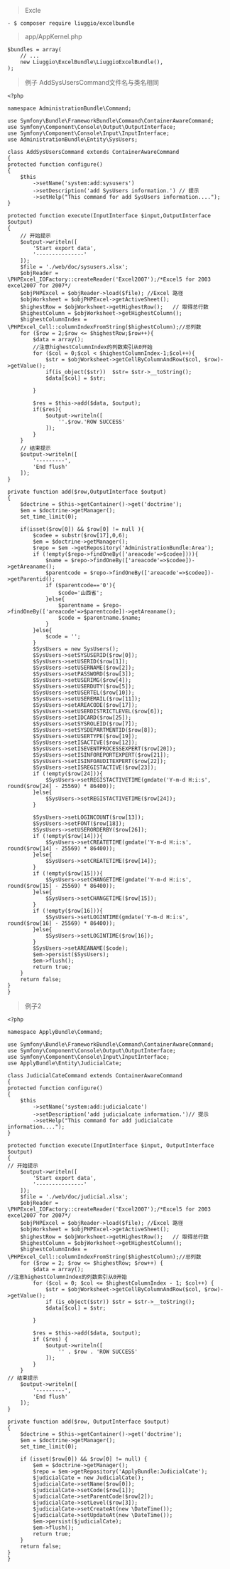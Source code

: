 > Excle

	- $ composer require liuggio/excelbundle
> app/AppKernel.php

   	$bundles = array(
        // ...
        new Liuggio\ExcelBundle\LiuggioExcelBundle(),
    );


 
> 例子 AddSysUsersCommand文件名与类名相同
	
	<?php

	namespace AdministrationBundle\Command;

	use Symfony\Bundle\FrameworkBundle\Command\ContainerAwareCommand;
	use Symfony\Component\Console\Output\OutputInterface;
	use Symfony\Component\Console\Input\InputInterface;
	use AdministrationBundle\Entity\SysUsers;

	class AddSysUsersCommand extends ContainerAwareCommand
	{
    protected function configure()
    {
        $this
            ->setName('system:add:sysusers')
            ->setDescription('add SysUsers information.') // 提示
            ->setHelp("This command for add SysUsers information....");
    }

    protected function execute(InputInterface $input,OutputInterface $output)
    {
        // 开始提示
        $output->writeln([
            'Start export data',
            '---------------'
        ]);
        $file = './web/doc/sysusers.xlsx';
        $objReader = \PHPExcel_IOFactory::createReader('Excel2007');/*Excel5 for 2003 excel2007 for 2007*/
        $objPHPExcel = $objReader->load($file); //Excel 路径
        $objWorksheet = $objPHPExcel->getActiveSheet();
        $highestRow = $objWorksheet->getHighestRow();   // 取得总行数
        $highestColumn = $objWorksheet->getHighestColumn();
        $highestColumnIndex = \PHPExcel_Cell::columnIndexFromString($highestColumn);//总列数
        for ($row = 2;$row <= $highestRow;$row++){
            $data = array();
            //注意highestColumnIndex的列数索引从0开始
            for ($col = 0;$col < $highestColumnIndex-1;$col++){
                $str = $objWorksheet->getCellByColumnAndRow($col, $row)->getValue();
                if(is_object($str))  $str= $str->__toString();
                $data[$col] = $str;

            }

            $res = $this->add($data, $output);
            if($res){
                $output->writeln([
                    ''.$row.'ROW SUCCESS'
                ]);
            }
        }
        // 结束提示
        $output->writeln([
            '---------',
            'End flush'
        ]);
    }

    private function add($row,OutputInterface $output)
    {
        $doctrine = $this->getContainer()->get('doctrine');
        $em = $doctrine->getManager();
        set_time_limit(0);

        if(isset($row[0]) && $row[0] != null ){
            $codee = substr($row[17],0,6);
            $em = $doctrine->getManager();
            $repo = $em ->getRepository('AdministrationBundle:Area');
            if (!empty($repo->findOneBy(['areacode'=>$codee]))){
                $name = $repo->findOneBy(['areacode'=>$codee])->getAreaname();
                $parentcode = $repo->findOneBy(['areacode'=>$codee])->getParentid();
                if ($parentcode=='0'){
                    $code='山西省';
                }else{
                    $parentname = $repo->findOneBy(['areacode'=>$parentcode])->getAreaname();
                    $code = $parentname.$name;
                }
            }else{
                $code = '';
            }
            $SysUsers = new SysUsers();
            $SysUsers->setSYSUSERID($row[0]);
            $SysUsers->setUSERID($row[1]);
            $SysUsers->setUSERNAME($row[2]);
            $SysUsers->setPASSWORD($row[3]);
            $SysUsers->setUSERIMG($row[4]);
            $SysUsers->setUSERDUTY($row[5]);
            $SysUsers->setUSERTEL($row[10]);
            $SysUsers->setUSEREMAIL($row[11]);
            $SysUsers->setAREACODE($row[17]);
            $SysUsers->setUSERDISTRICTLEVEL($row[6]);
            $SysUsers->setIDCARD($row[25]);
            $SysUsers->setSYSROLEID($row[7]);
            $SysUsers->setSYSDEPARTMENTID($row[8]);
            $SysUsers->setUSERTYPE($row[19]);
            $SysUsers->setISACTIVE($row[12]);
            $SysUsers->setISEVENTPROCESSEXPERT($row[20]);
            $SysUsers->setISINFOREPORTEXPERT($row[21]);
            $SysUsers->setISINFOAUDITEXPERT($row[22]);
            $SysUsers->setISREGISTACTIVE($row[23]);
            if (!empty($row[24])){
                $SysUsers->setREGISTACTIVETIME(gmdate('Y-m-d H:i:s', round($row[24] - 25569) * 86400));
            }else{
                $SysUsers->setREGISTACTIVETIME($row[24]);
            }

            $SysUsers->setLOGINCOUNT($row[13]);
            $SysUsers->setFONT($row[18]);
            $SysUsers->setUSERORDERBY($row[26]);
            if (!empty($row[14])){
                $SysUsers->setCREATETIME(gmdate('Y-m-d H:i:s', round($row[14] - 25569) * 86400));
            }else{
                $SysUsers->setCREATETIME($row[14]);
            }
            if (!empty($row[15])){
                $SysUsers->setCHANGETIME(gmdate('Y-m-d H:i:s', round($row[15] - 25569) * 86400));
            }else{
                $SysUsers->setCHANGETIME($row[15]);
            }
            if (!empty($row[16])){
                $SysUsers->setLOGINTIME(gmdate('Y-m-d H:i:s', round($row[16] - 25569) * 86400));
            }else{
                $SysUsers->setLOGINTIME($row[16]);
            }
            $SysUsers->setAREANAME($code);
            $em->persist($SysUsers);
            $em->flush();
            return true;
        }
        return false;
    }
	}

> 例子2

	<?php

	namespace ApplyBundle\Command;
	
	use Symfony\Bundle\FrameworkBundle\Command\ContainerAwareCommand;
	use Symfony\Component\Console\Output\OutputInterface;
	use Symfony\Component\Console\Input\InputInterface;
	use ApplyBundle\Entity\JudicialCate;
	
	class JudicialCateCommand extends ContainerAwareCommand
	{
    protected function configure()
    {
        $this
            ->setName('system:add:judicialcate')
            ->setDescription('add judicialcate information.')// 提示
            ->setHelp("This command for add judicialcate information....");
    }

    protected function execute(InputInterface $input, OutputInterface $output)
    {
	// 开始提示
        $output->writeln([
            'Start export data',
            '---------------'
        ]);
        $file = './web/doc/judicial.xlsx';
        $objReader = \PHPExcel_IOFactory::createReader('Excel2007');/*Excel5 for 2003 excel2007 for 2007*/
        $objPHPExcel = $objReader->load($file); //Excel 路径
        $objWorksheet = $objPHPExcel->getActiveSheet();
        $highestRow = $objWorksheet->getHighestRow();   // 取得总行数
        $highestColumn = $objWorksheet->getHighestColumn();
        $highestColumnIndex = \PHPExcel_Cell::columnIndexFromString($highestColumn);//总列数
        for ($row = 2; $row <= $highestRow; $row++) {
            $data = array();
	//注意highestColumnIndex的列数索引从0开始
            for ($col = 0; $col <= $highestColumnIndex - 1; $col++) {
                $str = $objWorksheet->getCellByColumnAndRow($col, $row)->getValue();
                if (is_object($str)) $str = $str->__toString();
                $data[$col] = $str;

            }

            $res = $this->add($data, $output);
            if ($res) {
                $output->writeln([
                    '' . $row . 'ROW SUCCESS'
                ]);
            }
        }
	// 结束提示
        $output->writeln([
            '---------',
            'End flush'
        ]);
    }

    private function add($row, OutputInterface $output)
    {
        $doctrine = $this->getContainer()->get('doctrine');
        $em = $doctrine->getManager();
        set_time_limit(0);

        if (isset($row[0]) && $row[0] != null) {
            $em = $doctrine->getManager();
            $repo = $em->getRepository('ApplyBundle:JudicialCate');
            $judicialCate = new JudicialCate();
            $judicialCate->setName($row[0]);
            $judicialCate->setCode($row[1]);
            $judicialCate->setParentCode($row[2]);
            $judicialCate->setLevel($row[3]);
            $judicialCate->setCreateAt(new \DateTime());
            $judicialCate->setUpdateAt(new \DateTime());
            $em->persist($judicialCate);
            $em->flush();
            return true;
        }
        return false;
    }
	}